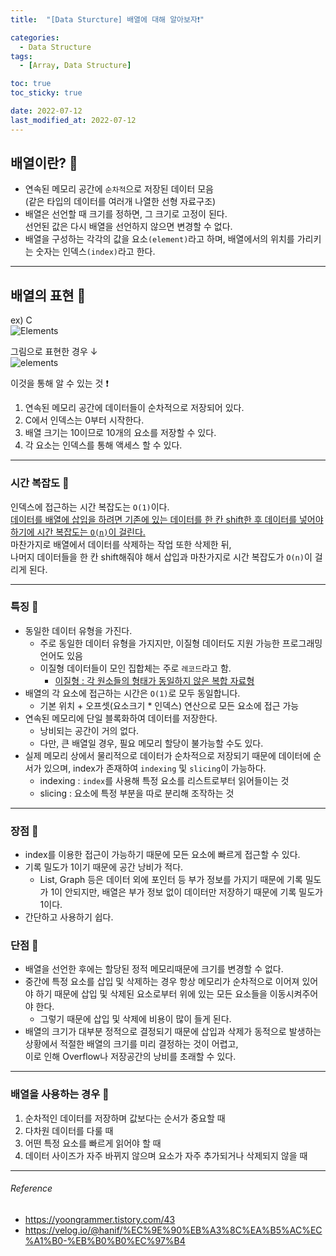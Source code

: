 ```yaml
---
title:  "[Data Sturcture] 배열에 대해 알아보자❗️" 

categories:
  - Data Structure
tags:
  - [Array, Data Structure]

toc: true
toc_sticky: true

date: 2022-07-12
last_modified_at: 2022-07-12
---
```


## 배열이란? 🔎

- 연속된 메모리 공간에 `순차적`으로 저장된 데이터 모음<br>
(같은 타입의 데이터를 여러개 나열한 선형 자료구조)<br>
- 배열은 선언할 때 크기를 정하면, 그 크기로 고정이 된다.<br>
선언된 값은 다시 배열을 선언하지 않으면 변경할 수 없다.
- 배열을 구성하는 각각의 값을 요소`(element)`라고 하며, 배열에서의 위치를 가리키는 숫자는 인덱스`(index)`라고 한다.

***

## 배열의 표현 🔎

ex) C <br>
![Elements](https://user-images.githubusercontent.com/61777583/178424917-d54d2762-e4ba-4c16-9953-6fec97c5cf8d.png)

그림으로 표현한 경우 ↓ <br>
![elements](https://user-images.githubusercontent.com/61777583/178424974-f7452245-f050-4753-aca6-a2b2a4e56faa.png)


이것을 통해 알 수 있는 것 ❗️
1. 연속된 메모리 공간에 데이터들이 순차적으로 저장되어 있다.
2. C에서 인덱스는 0부터 시작한다.
3. 배열 크기는 10이므로 10개의 요소를 저장할 수 있다.
4. 각 요소는 인덱스를 통해 액세스 할 수 있다.

***

### 시간 복잡도 🔎

인덱스에 접근하는 시간 복잡도는 `O(1)`이다. <br>
<u>데이터를 배열에 삽입을 하려면 기존에 있는 데이터를 한 칸 shift한 후 데이터를 넣어야 하기에 시간 복잡도는 `O(n)`이 걸린다.</u> <br>
마찬가지로 배열에서 데이터를 삭제하는 작업 또한 삭제한 뒤,<br> 나머지 데이터들을 한 칸 shift해줘야 해서 삽입과 마찬가지로 시간 복잡도가 `O(n)`이 걸리게 된다.

***

### 특징 🔎
- 동일한 데이터 유형을 가진다.
    - 주로 동일한 데이터 유형을 가지지만, 이질형 데이터도 지원 가능한 프로그래밍 언어도 있음
    - 이질형 데이터들이 모인 집합체는 주로 `레코드`라고 함.
		- <u>이질형 : 각 원소들의 형태가 동일하지 않은 복합 자료형</u>
- 배열의 각 요소에 접근하는 시간은 `O(1)`로 모두 동일합니다.
    - 기본 위치 + 오프셋(요소크기 * 인덱스) 연산으로 모든 요소에 접근 가능
- 연속된 메모리에 단일 블록화하여 데이터를 저장한다.
    - 낭비되는 공간이 거의 없다.
    - 다만, 큰 배열일 경우, 필요 메모리 할당이 불가능할 수도 있다.
- 실제 메모리 상에서 물리적으로 데이터가 순차적으로 저장되기 때문에 데이터에 순서가 있으며, index가 존재하여 `indexing` 및 `slicing`이 가능하다.
    - indexing : `index`를 사용해 특정 요소를 리스트로부터 읽어들이는 것
    - slicing : 요소에 특정 부분을 따로 분리해 조작하는 것

***

### 장점 🔎
- index를 이용한 접근이 가능하기 때문에 모든 요소에 빠르게 접근할 수 있다.
- 기록 밀도가 1이기 때문에 공간 낭비가 적다.
    - List, Graph 등은 데이터 외에 포인터 등 부가 정보를 가지기 때문에 기록 밀도가 1이 안되지만, 배열은 부가 정보 없이 데이터만 저장하기 때문에 기록 밀도가 1이다.
- 간단하고 사용하기 쉽다.

### 단점 🔎
- 배열을 선언한 후에는 할당된 정적 메모리때문에 크기를 변경할 수 없다.
- 중간에 특정 요소를 삽입 및 삭제하는 경우 항상 메모리가 순차적으로 이어져 있어야 하기 때문에 삽입 및 삭제된 요소로부터 위에 있는 모든 요소들을 이동시켜주어야 한다. 
    - 그렇기 때문에 삽입 및 삭제에 비용이 많이 들게 된다.
- 배열의 크기가 대부분 정적으로 결정되기 때문에 삽입과 삭제가 동적으로 발생하는 상황에서 적절한 배열의 크기를 미리 결정하는 것이 어렵고,<br> 이로 인해 Overflow나 저장공간의 낭비를 초래할 수 있다.

***

### 배열을 사용하는 경우 🔎
1. 순차적인 데이터를 저장하며 값보다는 순서가 중요할 때
2. 다차원 데이터를 다룰 때
3. 어떤 특정 요소를 빠르게 읽어야 할 때
4. 데이터 사이즈가 자주 바뀌지 않으며 요소가 자주 추가되거나 삭제되지 않을 때

***

###### Reference
- https://yoongrammer.tistory.com/43
- https://velog.io/@hanif/%EC%9E%90%EB%A3%8C%EA%B5%AC%EC%A1%B0-%EB%B0%B0%EC%97%B4